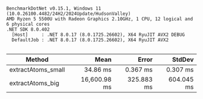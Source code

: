 ```

BenchmarkDotNet v0.15.1, Windows 11 (10.0.26100.4482/24H2/2024Update/HudsonValley)
AMD Ryzen 5 5500U with Radeon Graphics 2.10GHz, 1 CPU, 12 logical and 6 physical cores
.NET SDK 8.0.402
  [Host]     : .NET 8.0.17 (8.0.1725.26602), X64 RyuJIT AVX2 DEBUG
  DefaultJob : .NET 8.0.17 (8.0.1725.26602), X64 RyuJIT AVX2


```
| Method             | Mean         | Error      | StdDev     |
|------------------- |-------------:|-----------:|-----------:|
| extractAtoms_small |     34.86 ms |   0.367 ms |   0.307 ms |
| extractAtoms_big   | 16,600.98 ms | 325.883 ms | 604.045 ms |
